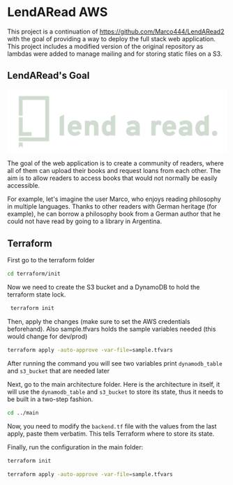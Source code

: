 # LendARead AWS

This project is a continuation of https://github.com/Marco444/LendARead2 with the goal of providing a way to deploy the full stack web application. This project includes a modified version of the original repository as lambdas were added to manage mailing and for storing static files on a S3.

## LendARead's Goal
![Lend a read logo](LendARead2/frontend/public/static/logo-claro.png)

The goal of the web application is to create a community of readers, where all of them can upload their books and request loans from each other. The aim is to allow readers to access books that would not normally be easily accessible.

For example, let's imagine the user Marco, who enjoys reading philosophy in multiple languages. Thanks to other readers with German heritage (for example), he can borrow a philosophy book from a German author that he could not have read by going to a library in Argentina.

## Terraform

First go to the terraform folder
```bash
cd terraform/init
```

Now we need to create the S3 bucket and a DynamoDB to hold the terraform state lock. 

```bash
 terraform init
```

Then, apply the changes (make sure to set the AWS credentials beforehand). Also sample.tfvars holds the sample variables needed (this would change for dev/prod)

```bash
terraform apply -auto-approve -var-file=sample.tfvars
```

After running the command you will see two variables print `dynamodb_table` and `s3_bucket` that are needed later


Next, go to the main architecture folder. Here is the architecture in itself, it will use the `dynamodb_table` and `s3_bucket` to store its state, thus it needs to be built in a two-step fashion.

```bash
cd ../main
```

Now, you need to modify the `backend.tf` file with the values from the last apply, paste them verbatim. This tells Terraform where to store its state.

Finally, run the configuration in the main folder:


```bash
terraform init
```

```bash
terraform apply -auto-approve -var-file=sample.tfvars
```
